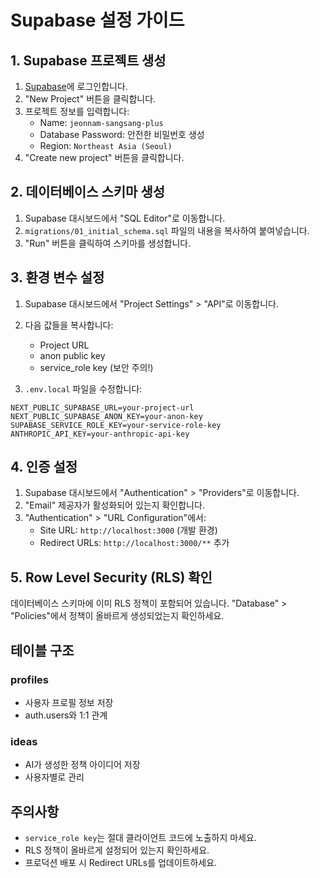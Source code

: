 # Supabase 설정 가이드

## 1. Supabase 프로젝트 생성

1. [Supabase](https://supabase.com)에 로그인합니다.
2. "New Project" 버튼을 클릭합니다.
3. 프로젝트 정보를 입력합니다:
   - Name: `jeonnam-sangsang-plus`
   - Database Password: 안전한 비밀번호 생성
   - Region: `Northeast Asia (Seoul)`
4. "Create new project" 버튼을 클릭합니다.

## 2. 데이터베이스 스키마 생성

1. Supabase 대시보드에서 "SQL Editor"로 이동합니다.
2. `migrations/01_initial_schema.sql` 파일의 내용을 복사하여 붙여넣습니다.
3. "Run" 버튼을 클릭하여 스키마를 생성합니다.

## 3. 환경 변수 설정

1. Supabase 대시보드에서 "Project Settings" > "API"로 이동합니다.
2. 다음 값들을 복사합니다:
   - Project URL
   - anon public key
   - service_role key (보안 주의!)

3. `.env.local` 파일을 수정합니다:

```env
NEXT_PUBLIC_SUPABASE_URL=your-project-url
NEXT_PUBLIC_SUPABASE_ANON_KEY=your-anon-key
SUPABASE_SERVICE_ROLE_KEY=your-service-role-key
ANTHROPIC_API_KEY=your-anthropic-api-key
```

## 4. 인증 설정

1. Supabase 대시보드에서 "Authentication" > "Providers"로 이동합니다.
2. "Email" 제공자가 활성화되어 있는지 확인합니다.
3. "Authentication" > "URL Configuration"에서:
   - Site URL: `http://localhost:3000` (개발 환경)
   - Redirect URLs: `http://localhost:3000/**` 추가

## 5. Row Level Security (RLS) 확인

데이터베이스 스키마에 이미 RLS 정책이 포함되어 있습니다.
"Database" > "Policies"에서 정책이 올바르게 생성되었는지 확인하세요.

## 테이블 구조

### profiles
- 사용자 프로필 정보 저장
- auth.users와 1:1 관계

### ideas
- AI가 생성한 정책 아이디어 저장
- 사용자별로 관리

## 주의사항

- `service_role key`는 절대 클라이언트 코드에 노출하지 마세요.
- RLS 정책이 올바르게 설정되어 있는지 확인하세요.
- 프로덕션 배포 시 Redirect URLs를 업데이트하세요.
